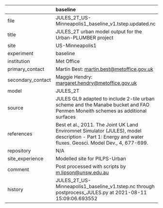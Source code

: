 |                   | baseline                                                                                                                                                |
|:------------------|:--------------------------------------------------------------------------------------------------------------------------------------------------------|
| file              | JULES_2T_US-Minneapolis1_baseline_v1.tstep.updated.nc                                                                                                   |
| title             | JULES_2T urban model output for the Urban-PLUMBER project                                                                                               |
| site              | US-Minneapolis1                                                                                                                                         |
| experiment        | baseline                                                                                                                                                |
| institution       | Met Office                                                                                                                                              |
| primary_contact   | Martin Best: martin.best@metoffice.gov.uk                                                                                                               |
| secondary_contact | Maggie Hendry: margaret.hendry@metoffice.gov.uk                                                                                                         |
| model             | JULES_2T                                                                                                                                                |
| source            | JULES GL9 adapted to include 2-tile urban scheme and the Manabe bucket and FAO Penmen Moneith schemes as additional surfaces                            |
| references        | Best et al., 2011. The Joint UK Land Enviromnet Simulator (JULES), model description - Part 1: Energy and water fluxes. Geosci. Model Dev., 4, 677-699. |
| repository        | N/A                                                                                                                                                     |
| site_experience   | Modelled site for PILPS-Urban                                                                                                                           |
| comment           | Post processed with scripts by m.lipson@unsw.edu.au                                                                                                     |
| history           | JULES_2T_US-Minneapolis1_baseline_v1.tstep.nc through postprocess_JULES.py at 2021-08-11 15:09:06.693552                                                |
